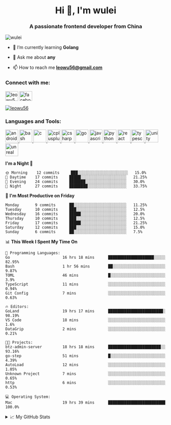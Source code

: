 <h1 align="center">Hi 👋, I'm wulei</h1>
<h3 align="center">A passionate frontend developer from China</h3>

<p align="left"> <img src="https://komarev.com/ghpvc/?username=wulei&label=Profile%20views&color=0e75b6&style=flat" alt="wulei" /> </p>



- 🌱 I’m currently learning **Golang**

- 💬 Ask me about **any**

- 📫 How to reach me **leowu56@gmail.com**


<h3 align="left">Connect with me:</h3>
<p align="left">
<a href="https://twitter.com/leowu56" target="blank"><img align="center" src="https://cdn.jsdelivr.net/npm/simple-icons@3.0.1/icons/twitter.svg" alt="leowu56" height="30" width="40" /></a>
<a href="https://fb.com/facebook.com/leowu056" target="blank"><img align="center" src="https://cdn.jsdelivr.net/npm/simple-icons@3.0.1/icons/facebook.svg" alt="facebook.com/leowu056" height="30" width="40" /></a>
</p>

<p align="left"> <a href="https://twitter.com/leowu56" target="blank"><img src="https://img.shields.io/twitter/follow/leowu56?logo=twitter&style=for-the-badge" alt="leowu56" /></a> </p>

<h3 align="left">Languages and Tools:</h3>
<p align="left"> <a href="https://developer.android.com" target="_blank"> <img src="https://devicons.github.io/devicon/devicon.git/icons/android/android-original-wordmark.svg" alt="android" width="40" height="40"/> </a> <a href="https://www.gnu.org/software/bash/" target="_blank"> <img src="https://www.vectorlogo.zone/logos/gnu_bash/gnu_bash-icon.svg" alt="bash" width="40" height="40"/> </a> <a href="https://www.cprogramming.com/" target="_blank"> <img src="https://devicons.github.io/devicon/devicon.git/icons/c/c-original.svg" alt="c" width="40" height="40"/> </a> <a href="https://www.w3schools.com/cpp/" target="_blank"> <img src="https://devicons.github.io/devicon/devicon.git/icons/cplusplus/cplusplus-original.svg" alt="cplusplus" width="40" height="40"/> </a> <a href="https://www.w3schools.com/cs/" target="_blank"> <img src="https://devicons.github.io/devicon/devicon.git/icons/csharp/csharp-original.svg" alt="csharp" width="40" height="40"/> </a> <a href="https://golang.org" target="_blank"> <img src="https://devicons.github.io/devicon/devicon.git/icons/go/go-original.svg" alt="go" width="40" height="40"/> </a> <a href="https://developer.mozilla.org/en-US/docs/Web/JavaScript" target="_blank"> <img src="https://devicons.github.io/devicon/devicon.git/icons/javascript/javascript-original.svg" alt="javascript" width="40" height="40"/> </a> <a href="https://www.python.org" target="_blank"> <img src="https://devicons.github.io/devicon/devicon.git/icons/python/python-original.svg" alt="python" width="40" height="40"/> </a> <a href="https://reactjs.org/" target="_blank"> <img src="https://devicons.github.io/devicon/devicon.git/icons/react/react-original-wordmark.svg" alt="react" width="40" height="40"/> </a> <a href="https://www.typescriptlang.org/" target="_blank"> <img src="https://devicons.github.io/devicon/devicon.git/icons/typescript/typescript-original.svg" alt="typescript" width="40" height="40"/> </a> <a href="https://unity.com/" target="_blank"> <img src="https://www.vectorlogo.zone/logos/unity3d/unity3d-icon.svg" alt="unity" width="40" height="40"/> </a> <a href="https://unrealengine.com/" target="_blank"> <img src="https://raw.githubusercontent.com/kenangundogan/fontisto/036b7eca71aab1bef8e6a0518f7329f13ed62f6b/icons/svg/brand/unreal-engine.svg" alt="unreal" width="40" height="40"/> </a> </p>


<!--START_SECTION:waka-->
**I'm a Night 🦉** 

```text
🌞 Morning    12 commits     ███░░░░░░░░░░░░░░░░░░░░░░   15.0% 
🌆 Daytime    17 commits     █████░░░░░░░░░░░░░░░░░░░░   21.25% 
🌃 Evening    24 commits     ███████░░░░░░░░░░░░░░░░░░   30.0% 
🌙 Night      27 commits     ████████░░░░░░░░░░░░░░░░░   33.75%

```
📅 **I'm Most Productive on Friday** 

```text
Monday       9 commits      ██░░░░░░░░░░░░░░░░░░░░░░░   11.25% 
Tuesday      10 commits     ███░░░░░░░░░░░░░░░░░░░░░░   12.5% 
Wednesday    16 commits     █████░░░░░░░░░░░░░░░░░░░░   20.0% 
Thursday     10 commits     ███░░░░░░░░░░░░░░░░░░░░░░   12.5% 
Friday       17 commits     █████░░░░░░░░░░░░░░░░░░░░   21.25% 
Saturday     12 commits     ███░░░░░░░░░░░░░░░░░░░░░░   15.0% 
Sunday       6 commits      ██░░░░░░░░░░░░░░░░░░░░░░░   7.5%

```


📊 **This Week I Spent My Time On** 

```text
💬 Programming Languages: 
Go                       16 hrs 18 mins      ████████████████████░░░░░   82.95% 
Bash                     1 hr 56 mins        ██░░░░░░░░░░░░░░░░░░░░░░░   9.87% 
TOML                     46 mins             █░░░░░░░░░░░░░░░░░░░░░░░░   3.9% 
TypeScript               11 mins             ░░░░░░░░░░░░░░░░░░░░░░░░░   0.94% 
Git Config               7 mins              ░░░░░░░░░░░░░░░░░░░░░░░░░   0.63%

🔥 Editors: 
GoLand                   19 hrs 17 mins      ████████████████████████░   98.19% 
VS Code                  18 mins             ░░░░░░░░░░░░░░░░░░░░░░░░░   1.6% 
DataGrip                 2 mins              ░░░░░░░░░░░░░░░░░░░░░░░░░   0.21%

🐱‍💻 Projects: 
btz-admin-server         18 hrs 18 mins      ███████████████████████░░   93.16% 
go-step                  51 mins             █░░░░░░░░░░░░░░░░░░░░░░░░   4.39% 
AutoLoad                 12 mins             ░░░░░░░░░░░░░░░░░░░░░░░░░   1.05% 
Unknown Project          7 mins              ░░░░░░░░░░░░░░░░░░░░░░░░░   0.65% 
http                     6 mins              ░░░░░░░░░░░░░░░░░░░░░░░░░   0.53%

💻 Operating System: 
Mac                      19 hrs 39 mins      █████████████████████████   100.0%

```


<!--END_SECTION:waka-->


<!--[![wulei's wakatime stats](https://github-readme-stats.vercel.app/api/wakatime?username=leowu56)](https://github.com/anuraghazra/github-readme-stats)-->


<details>
<summary>📈 My GitHub Stats</summary>
  
<!--<p><img align="left" src="https://github-readme-stats.vercel.app/api/top-langs?username=wulei&show_icons=true&locale=en&layout=compact" alt="wulei" /></p>-->

<p>&nbsp;<img align="center" src="https://github-readme-stats.vercel.app/api?username=wulei&show_icons=true&locale=en" alt="wulei" /></p>

</details>

